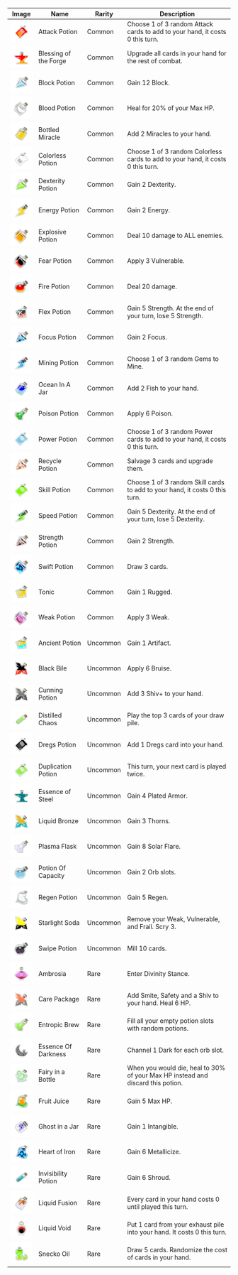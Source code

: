 | Image | Name | Rarity | Description |
| ----- | ---- | ------ | ----------- |
| ![](slay-the-spire/potions/AttackPotion.png) | Attack Potion | Common | Choose 1 of 3 random Attack cards to add to your hand, it costs 0 this turn. |
| ![](slay-the-spire/potions/BlessingoftheForge.png) | Blessing of the Forge | Common | Upgrade all cards in your hand for the rest of combat. |
| ![](slay-the-spire/potions/BlockPotion.png) | Block Potion | Common | Gain 12 Block. |
| ![](slay-the-spire/potions/BloodPotion.png) | Blood Potion | Common | Heal for 20% of your Max HP. |
| ![](slay-the-spire/potions/BottledMiracle.png) | Bottled Miracle | Common | Add 2 Miracles to your hand. |
| ![](slay-the-spire/potions/ColorlessPotion.png) | Colorless Potion | Common | Choose 1 of 3 random Colorless cards to add to your hand, it costs 0 this turn. |
| ![](slay-the-spire/potions/DexterityPotion.png) | Dexterity Potion | Common | Gain 2 Dexterity. |
| ![](slay-the-spire/potions/EnergyPotion.png) | Energy Potion | Common | Gain 2 Energy. |
| ![](slay-the-spire/potions/ExplosivePotion.png) | Explosive Potion | Common | Deal 10 damage to ALL enemies. |
| ![](slay-the-spire/potions/FearPotion.png) | Fear Potion | Common | Apply 3 Vulnerable. |
| ![](slay-the-spire/potions/FirePotion.png) | Fire Potion | Common | Deal 20 damage. |
| ![](slay-the-spire/potions/FlexPotion.png) | Flex Potion | Common | Gain 5 Strength. At the end of your turn, lose 5 Strength. |
| ![](slay-the-spire/potions/FocusPotion.png) | Focus Potion | Common | Gain 2 Focus. |
| ![](theVacant/potions/MiningPotion.png) | Mining Potion | Common | Choose 1 of 3 random Gems to Mine. |
| ![](fishing/potions/OceanInAJar.png) | Ocean In A Jar | Common | Add 2 Fish to your hand. |
| ![](slay-the-spire/potions/PoisonPotion.png) | Poison Potion | Common | Apply 6 Poison. |
| ![](slay-the-spire/potions/PowerPotion.png) | Power Potion | Common | Choose 1 of 3 random Power cards to add to your hand, it costs 0 this turn. |
| ![](RobotSpaceExplorer/potions/RecyclePotion.png) | Recycle Potion | Common | Salvage 3 cards and upgrade them. |
| ![](slay-the-spire/potions/SkillPotion.png) | Skill Potion | Common | Choose 1 of 3 random Skill cards to add to your hand, it costs 0 this turn. |
| ![](slay-the-spire/potions/SpeedPotion.png) | Speed Potion | Common | Gain 5 Dexterity. At the end of your turn, lose 5 Dexterity. |
| ![](slay-the-spire/potions/StrengthPotion.png) | Strength Potion | Common | Gain 2 Strength. |
| ![](slay-the-spire/potions/SwiftPotion.png) | Swift Potion | Common | Draw 3 cards. |
| ![](Hermit/potions/Tonic.png) | Tonic | Common | Gain 1 Rugged. |
| ![](slay-the-spire/potions/WeakPotion.png) | Weak Potion | Common | Apply 3 Weak. |
| ![](slay-the-spire/potions/AncientPotion.png) | Ancient Potion | Uncommon | Gain 1 Artifact. |
| ![](Hermit/potions/BlackBile.png) | Black Bile | Uncommon | Apply 6 Bruise. |
| ![](slay-the-spire/potions/CunningPotion.png) | Cunning Potion | Uncommon | Add 3 Shiv+ to your hand. |
| ![](slay-the-spire/potions/DistilledChaos.png) | Distilled Chaos | Uncommon | Play the top 3 cards of your draw pile. |
| ![](thecursed/potions/DregsPotion.png) | Dregs Potion | Uncommon | Add 1 Dregs card into your hand. |
| ![](slay-the-spire/potions/DuplicationPotion.png) | Duplication Potion | Uncommon | This turn, your next card is played twice. |
| ![](slay-the-spire/potions/EssenceofSteel.png) | Essence of Steel | Uncommon | Gain 4 Plated Armor. |
| ![](slay-the-spire/potions/LiquidBronze.png) | Liquid Bronze | Uncommon | Gain 3 Thorns. |
| ![](RobotSpaceExplorer/potions/PlasmaFlask.png) | Plasma Flask | Uncommon | Gain 8 Solar Flare. |
| ![](slay-the-spire/potions/PotionOfCapacity.png) | Potion Of Capacity | Uncommon | Gain 2 Orb slots. |
| ![](slay-the-spire/potions/RegenPotion.png) | Regen Potion | Uncommon | Gain 5 Regen. |
| ![](fishing/potions/StarlightSoda.png) | Starlight Soda | Uncommon | Remove your Weak, Vulnerable, and Frail. Scry 3. |
| ![](theVacant/potions/SwipePotion.png) | Swipe Potion | Uncommon | Mill 10 cards. |
| ![](slay-the-spire/potions/Ambrosia.png) | Ambrosia | Rare | Enter Divinity Stance. |
| ![](fishing/potions/CarePackage.png) | Care Package | Rare | Add Smite, Safety and a Shiv to your hand. Heal 6 HP. |
| ![](slay-the-spire/potions/EntropicBrew.png) | Entropic Brew | Rare | Fill all your empty potion slots with random potions. |
| ![](slay-the-spire/potions/EssenceOfDarkness.png) | Essence Of Darkness | Rare | Channel 1 Dark for each orb slot. |
| ![](slay-the-spire/potions/FairyinaBottle.png) | Fairy in a Bottle | Rare | When you would die, heal to 30% of your Max HP instead and discard this potion. |
| ![](slay-the-spire/potions/FruitJuice.png) | Fruit Juice | Rare | Gain 5 Max HP. |
| ![](slay-the-spire/potions/GhostinaJar.png) | Ghost in a Jar | Rare | Gain 1 Intangible. |
| ![](slay-the-spire/potions/HeartofIron.png) | Heart of Iron | Rare | Gain 6 Metallicize. |
| ![](theVacant/potions/InvisibilityPotion.png) | Invisibility Potion | Rare | Gain 6 Shroud. |
| ![](RobotSpaceExplorer/potions/LiquidFusion.png) | Liquid Fusion | Rare | Every card in your hand costs 0 until played this turn. |
| ![](Hermit/potions/LiquidVoid.png) | Liquid Void | Rare | Put 1 card from your exhaust pile into your hand. It costs 0 this turn. |
| ![](slay-the-spire/potions/SneckoOil.png) | Snecko Oil | Rare | Draw 5 cards. Randomize the cost of cards in your hand. |

